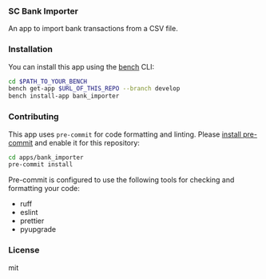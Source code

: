 ### SC Bank Importer

An app to import bank transactions from a CSV file.

### Installation

You can install this app using the [bench](https://github.com/frappe/bench) CLI:

```bash
cd $PATH_TO_YOUR_BENCH
bench get-app $URL_OF_THIS_REPO --branch develop
bench install-app bank_importer
```

### Contributing

This app uses `pre-commit` for code formatting and linting. Please [install pre-commit](https://pre-commit.com/#installation) and enable it for this repository:

```bash
cd apps/bank_importer
pre-commit install
```

Pre-commit is configured to use the following tools for checking and formatting your code:

- ruff
- eslint
- prettier
- pyupgrade

### License

mit
